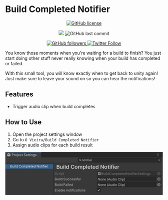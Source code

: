 # Build Completed Notifier

<p align="center">
    <a href="https://github.com/ovieira/BuildCompletedNotifier/blob/master/LICENSE.md">
		<img alt="GitHub license" src ="https://img.shields.io/github/license/Thundernerd/Unity3D-PackageManagerModules" />
	</a>
</p> 
<p align="center">
	<a href="https://www.codacy.com?utm_source=github.com&amp;utm_medium=referral&amp;utm_content=ovieira/BuildCompletedNotifier&amp;utm_campaign=Badge_Grade"><img src="https://app.codacy.com/project/badge/Grade/c4fa19b10cce410e893a61143506586c"/></a>

  <img alt="GitHub last commit" src ="https://img.shields.io/github/last-commit/ovieira/BuildCompletedNotifier" />
</p>

<p align="center">
    	<a href="https://github.com/ovieira">
        	<img alt="GitHub followers" src="https://img.shields.io/github/followers/ovieira?style=social">
	</a>	
	<a href="https://twitter.com/o_vieira">
		<img alt="Twitter Follow" src="https://img.shields.io/twitter/follow/o_vieira?style=social">
	</a>
</p>

You know those moments when you're waiting for a build to finish? You just start doing other stuff never really knowing when your build has completed or failed. 

With this small tool, you will know exactly when to get back to unity again! Just make sure to leave your sound on so you can hear the notifications!



## Features
- Trigger audio clip when build completes

## How to Use
1. Open the project settings window
2. Go to `O Vieira/Build Completed Notifier`
3. Assign audio clips for each build result


![Assign audio clips](/Documentation~/assign-audio-clips.png)

